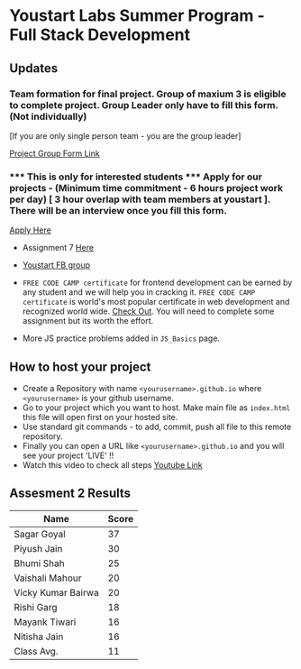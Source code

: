 # Youstart Labs Summer Program - Full Stack Development

## Updates

### Team formation for final project. Group of maxium 3 is eligible to complete project. Group Leader only have to fill this form. (Not individually)

[If you are only single person team - you are the group leader]

[Project Group Form Link](https://goo.gl/forms/YbiUiOoR54dlt8xs1)

### *** This is only for interested students *** Apply for our projects - (Minimum time commitment - 6 hours project work per day) [ 3 hour overlap with team members at youstart ]. There will be an interview once you fill this form.

[ Apply Here ](https://goo.gl/forms/6CdIB7tXCtaa9mfj2)


* Assignment 7 [Here](./01_ANGULAR/4_ANGULAR_HTTP#assignment-7)

* [Youstart FB group](https://www.facebook.com/groups/Pushstarter/)

* `FREE CODE CAMP certificate` for frontend development can be earned by any student and we will help you in cracking it. `FREE CODE CAMP certificate` is world's most popular certificate in web development and recognized world wide. [Check Out](https://www.freecodecamp.org/map#Basic-Algorithm-Scripting). You will need to complete some assignment but its worth the effort.
* More JS practice problems added in `JS_Basics` page.

## How to host your project

* Create a Repository with name `<yourusername>.github.io` where `<yourusername>` is your github username.
* Go to your project which you want to host. Make main file as `index.html` this file will open first on your hosted site.
* Use standard git commands - to add, commit, push all file to this remote repository.
* Finally you can open a URL like `<yourusername>.github.io` and you will see your project 'LIVE' !!
* Watch this video to check all steps [Youtube Link](https://youtu.be/pRdELKJK1pw)

## Assesment 2 Results

| Name               | Score |
|--------------------|-------|
| Sagar Goyal        | 37    |
| Piyush Jain        | 30    |
| Bhumi Shah         | 25    |
| Vaishali Mahour    | 20    |
| Vicky Kumar Bairwa | 20    |
| Rishi Garg         | 18    |
| Mayank Tiwari      | 16    |
| Nitisha Jain       | 16    |
| Class Avg.         | 11    |